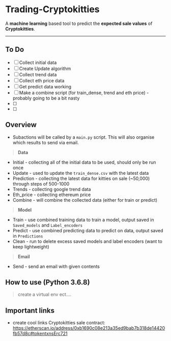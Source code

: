 # Trading-Cryptokitties
A <b>machine learning</b> based tool to predict the <b>expected sale values</b> of <b>Cryptokitties</b>. 

---

## To Do
- [ ] Collect initial data
- [ ] Create Update algorithm
- [ ] Collect trend data
- [ ] Collect eth price data
- [ ] Get predict data working
- [ ] Make a combine script (for train_dense, trend and eth price) - probably going to be a bit nasty
- [ ] 
- [ ] 

## Overview
- Subactions will be called by a `main.py` script. This will also organise which results to send via email.

> **Data**
- Initial - collecting all of the initial data to be used, should only be run once
- Update - used to update the `train_dense.csv` with the latest data
- Prediction - collecting the latest data for kitties on sale (~50,000) through steps of 500-1000
- Trends - collecting google trend data
- Eth_price - collecting ethereum price 
- Combine - will combine the collected data (either for train or predict)

> **Model**
- Train - use combined training data to train a model, output saved in `Saved_models` and `Label_encoders`
- Predict - use combined predicting data to predict on data, output saved in `Predictions`
- Clean - run to delete excess saved models and label encoders (want to keep lightweight)

> **Email** 
- Send - send an email with given contents 

## How to use (Python 3.6.8)

> create a virtual env ect....



## Important links

- create cool links
Cryptokitties sale contract:
https://etherscan.io/address/0xb1690c08e213a35ed9bab7b318de14420fb57d8c#tokentxnsErc721